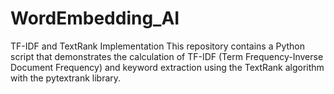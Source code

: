 # WordEmbedding_AI
TF-IDF and TextRank Implementation This repository contains a Python script that demonstrates the calculation of TF-IDF (Term Frequency-Inverse Document Frequency) and keyword extraction using the TextRank algorithm with the pytextrank library.
